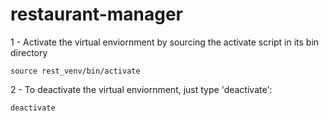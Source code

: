 # restaurant-manager

1 - Activate the virtual enviornment by sourcing the activate script in its bin directory

    source rest_venv/bin/activate

2 - To deactivate the virtual enviornment, just type 'deactivate':

    deactivate
